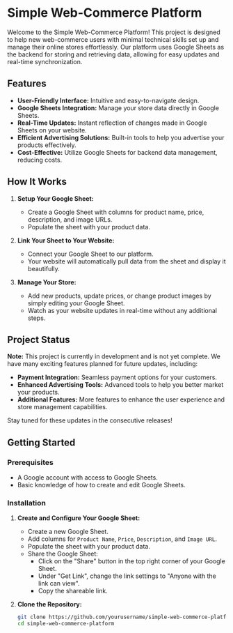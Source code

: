 # Simple Web-Commerce Platform

Welcome to the Simple Web-Commerce Platform! This project is designed to help new web-commerce users with minimal technical skills set up and manage their online stores effortlessly. Our platform uses Google Sheets as the backend for storing and retrieving data, allowing for easy updates and real-time synchronization.

## Features

- **User-Friendly Interface:** Intuitive and easy-to-navigate design.
- **Google Sheets Integration:** Manage your store data directly in Google Sheets.
- **Real-Time Updates:** Instant reflection of changes made in Google Sheets on your website.
- **Efficient Advertising Solutions:** Built-in tools to help you advertise your products effectively.
- **Cost-Effective:** Utilize Google Sheets for backend data management, reducing costs.

## How It Works

1. **Setup Your Google Sheet:**
   - Create a Google Sheet with columns for product name, price, description, and image URLs.
   - Populate the sheet with your product data.

2. **Link Your Sheet to Your Website:**
   - Connect your Google Sheet to our platform.
   - Your website will automatically pull data from the sheet and display it beautifully.

3. **Manage Your Store:**
   - Add new products, update prices, or change product images by simply editing your Google Sheet.
   - Watch as your website updates in real-time without any additional steps.

## Project Status

**Note:** This project is currently in development and is not yet complete. We have many exciting features planned for future updates, including:

- **Payment Integration:** Seamless payment options for your customers.
- **Enhanced Advertising Tools:** Advanced tools to help you better market your products.
- **Additional Features:** More features to enhance the user experience and store management capabilities.

Stay tuned for these updates in the consecutive releases!

## Getting Started

### Prerequisites

- A Google account with access to Google Sheets.
- Basic knowledge of how to create and edit Google Sheets.

### Installation

1. **Create and Configure Your Google Sheet:**
   - Create a new Google Sheet.
   - Add columns for `Product Name`, `Price`, `Description`, and `Image URL`.
   - Populate the sheet with your product data.
   - Share the Google Sheet:
     - Click on the "Share" button in the top right corner of your Google Sheet.
     - Under "Get Link", change the link settings to "Anyone with the link can view".
     - Copy the shareable link.

2. **Clone the Repository:**
   ```bash
   git clone https://github.com/yourusername/simple-web-commerce-platform.git
   cd simple-web-commerce-platform
